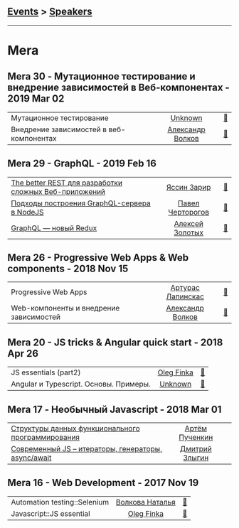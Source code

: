 ## [Events](../README.md) > [Speakers](../speakers.md)
---

# Mera

## Mera 30 - Мутационное тестирование и внедрение зависимостей в Веб-компонентах - 2019 Mar 02 
| | | |
| --- | :---: | --- |
| Мутационное тестирование  |  [Unknown](../../speakers/Unknown.md)  | [:notebook:](https://www.mera.ru/media/attachments/2019/03/04/mutation-testing.pdf)   |
| Внедрение зависимостей в веб-компонентах  |  [Александр Волков](../../speakers/Александр%20Волков.md)  | [:notebook:](https://www.mera.ru/media/attachments/2019/03/04/dependency-injection-via-dom_yjApk29.pdf)   |
## Mera 29 - GraphQL - 2019 Feb 16 
| | | |
| --- | :---: | --- |
| [The better REST для разработки сложных Веб-приложений](https://www.youtube.com/watch?v=54iOZH6Fxig)  |  [Яссин Зарир](../../speakers/Яссин%20Зарир.md)  | [:notebook:](https://www.mera.ru/media/attachments/2019/02/18/graphql-the-better-rest_yBfz9kB.pdf)   |
| [Подходы построения GraphQL-сервера в NodeJS](https://www.youtube.com/watch?v=bZ4Rwz7Dsgk)  |  [Павел Черторогов](../../speakers/Павел%20Черторогов.md)  | [:notebook:](https://nodkz.github.io/conf-talks/talks/2019.02.16-mera-nizhniy-novgorod/index.html#/5)   |
| [GraphQL — новый Redux](https://youtu.be/lDIb5DIPcGg)  |  [Алексей Золотых](../../speakers/Алексей%20Золотых.md)  | [:notebook:](https://zolotyh.github.io/graphql-meetup/#/)   |
## Mera 26 - Progressive Web Apps &amp; Web components - 2018 Nov 15 
| | | |
| --- | :---: | --- |
| Progressive Web Apps  |  [Артурас Лапинскас](../../speakers/Артурас%20Лапинскас.md)  | [:notebook:](http://www.mera.ru/media/attachments/2018/11/16/pwa.pptx)   |
| Web-компоненты и внедрение зависимостей  |  [Александр Волков](../../speakers/Александр%20Волков.md)  | [:notebook:](http://www.mera.ru%20/media/attachments/2018/11/16/dom-di.pptx)   |
## Mera 20 - JS tricks &amp; Angular quick start - 2018 Apr 26 
| | | |
| --- | :---: | --- |
| JS essentials (part2)  |  [Oleg Finka](../../speakers/Oleg%20Finka.md)  | [:notebook:](https://www.mera.ru/media/attachments/2018/06/04/js-essentials-p2-slides.pptx)   |
| Angular и Typescript. Основы. Примеры.  |  [Unknown](../../speakers/Unknown.md)  | [:notebook:](https://www.mera.ru/media/attachments/2018/06/04/angularquickstart.pptx)   |
## Mera 17 - Необычный Javascript - 2018 Mar 01 
| | | |
| --- | :---: | --- |
| [Структуры данных функционального программирования](https://yadi.sk/i/jHX0HtNm3T2rUu)  |  [Артём Пученкин](../../speakers/Артём%20Пученкин.md)  |    |
| [Современный JS – итераторы, генераторы, async&#x2F;await](https://yadi.sk/i/3pPACQBR3T2r9V)  |  [Дмитрий Злыгин](../../speakers/Дмитрий%20Злыгин.md)  |    |
## Mera 16 - Web Development - 2017 Nov 19 
| | | |
| --- | :---: | --- |
| Automation testing::Selenium  |  [Волкова Наталья](../../speakers/Волкова%20Наталья.md)  | [:notebook:](https://drive.google.com/open?id=1rFgJWPwbcEW5MjGibmePTof1ZStJ4sFB)   |
| Javascript::JS essential  |  [Oleg Finka](../../speakers/Oleg%20Finka.md)  | [:notebook:](https://drive.google.com/open?id=1rFgJWPwbcEW5MjGibmePTof1ZStJ4sFB)   |
